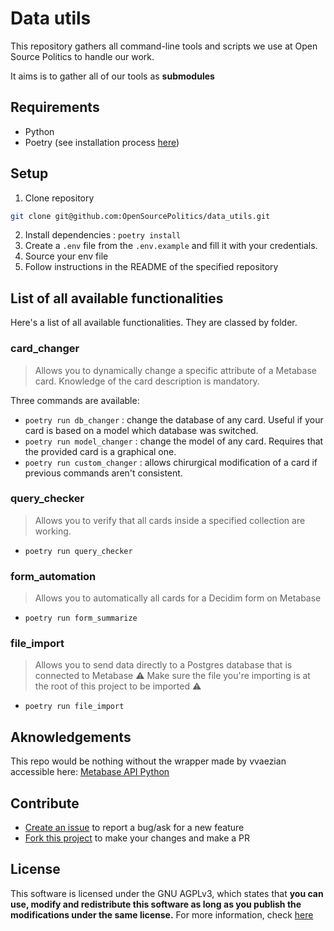 # Data utils
This repository gathers all command-line tools and scripts we use at Open Source Politics to handle our work.

It aims is to gather all of our tools as **submodules**

## Requirements
- Python
- Poetry (see installation process [here](https://python-poetry.org/docs/#installation))

## Setup
1. Clone repository 
```bash
git clone git@github.com:OpenSourcePolitics/data_utils.git
```
2. Install dependencies : `poetry install`
3. Create a `.env` file from the `.env.example` and fill it with your credentials.
4. Source your env file
4. Follow instructions in the README of the specified repository

## List of all available functionalities
Here's a list of all available functionalities. They are classed by folder.

### card_changer
> Allows you to dynamically change a specific attribute of a Metabase card. Knowledge of the card description is mandatory.

Three commands are available:
- `poetry run db_changer` : change the database of any card. Useful if your card is based on a model which database was switched.
- `poetry run model_changer` : change the model of any card. Requires that the provided card is a graphical one.
- `poetry run custom_changer` : allows chirurgical modification of a card if previous commands aren't consistent.

### query_checker
> Allows you to verify that all cards inside a specified collection are working.
- `poetry run query_checker`

### form_automation
> Allows you to automatically all cards for a Decidim form on Metabase
- `poetry run form_summarize`

### file_import
> Allows you to send data directly to a Postgres database that is connected to Metabase
> ⚠️ Make sure the file you're importing is at the root of this project to be imported ⚠️
- `poetry run file_import`

## Aknowledgements
This repo would be nothing without the wrapper made by vvaezian accessible here:
[Metabase API Python](https://github.com/vvaezian/metabase_api_python/)

## Contribute
- [Create an issue](https://github.com/OpenSourcePolitics/data_utils/issues) to report a bug/ask for a new feature
- [Fork this project](https://github.com/OpenSourcePolitics/data_utils/issues) to make your changes and make a PR

## License
This software is licensed under the GNU AGPLv3, which states that **you can use, modify and redistribute this software as long as you publish the modifications under the same license.**
For more information, check [here](https://www.gnu.org/licenses/agpl-3.0.html)